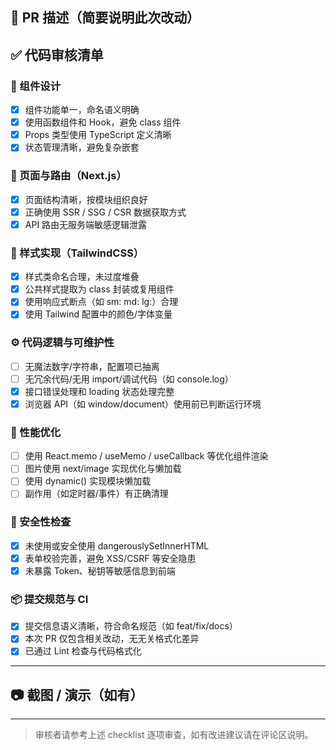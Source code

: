 <!--
name: "代码审核清单"
about: "在提交 Pull Request 时使用此清单来确保前端代码质量。"
title: "[功能/修复/重构] 请填写简短的 PR 标题"
labels: ["需要审核", "前端"]
assignees: []
-->

## 📌 PR 描述（简要说明此次改动）

<!-- 例如：添加了 xxx 功能 / 修复了 xxx bug / 优化了性能等 -->

## ✅ 代码审核清单

### 🧩 组件设计
- [x] 组件功能单一，命名语义明确
- [x] 使用函数组件和 Hook，避免 class 组件
- [x] Props 类型使用 TypeScript 定义清晰
- [x] 状态管理清晰，避免复杂嵌套

### 🧱 页面与路由（Next.js）
- [x] 页面结构清晰，按模块组织良好
- [x] 正确使用 SSR / SSG / CSR 数据获取方式
- [x] API 路由无服务端敏感逻辑泄露

### 🎨 样式实现（TailwindCSS）
- [x] 样式类命名合理，未过度堆叠
- [x] 公共样式提取为 class 封装或复用组件
- [x] 使用响应式断点（如 sm: md: lg:）合理
- [x] 使用 Tailwind 配置中的颜色/字体变量

### ⚙️ 代码逻辑与可维护性
- [ ] 无魔法数字/字符串，配置项已抽离
- [ ] 无冗余代码/无用 import/调试代码（如 console.log）
- [x] 接口错误处理和 loading 状态处理完整
- [x] 浏览器 API（如 window/document）使用前已判断运行环境

### 🧪 性能优化
- [ ] 使用 React.memo / useMemo / useCallback 等优化组件渲染
- [ ] 图片使用 next/image 实现优化与懒加载
- [ ] 使用 dynamic() 实现模块懒加载
- [ ] 副作用（如定时器/事件）有正确清理

### 🔐 安全性检查
- [x] 未使用或安全使用 dangerouslySetInnerHTML
- [x] 表单校验完善，避免 XSS/CSRF 等安全隐患
- [x] 未暴露 Token、秘钥等敏感信息到前端

### 📦 提交规范与 CI
- [x] 提交信息语义清晰，符合命名规范（如 feat/fix/docs）
- [x] 本次 PR 仅包含相关改动，无无关格式化差异
- [x] 已通过 Lint 检查与代码格式化

---

## 📷 截图 / 演示（如有）

<!-- 可粘贴页面截图、录屏、动图或线上预览地址 -->

---

> 审核者请参考上述 checklist 逐项审查，如有改进建议请在评论区说明。